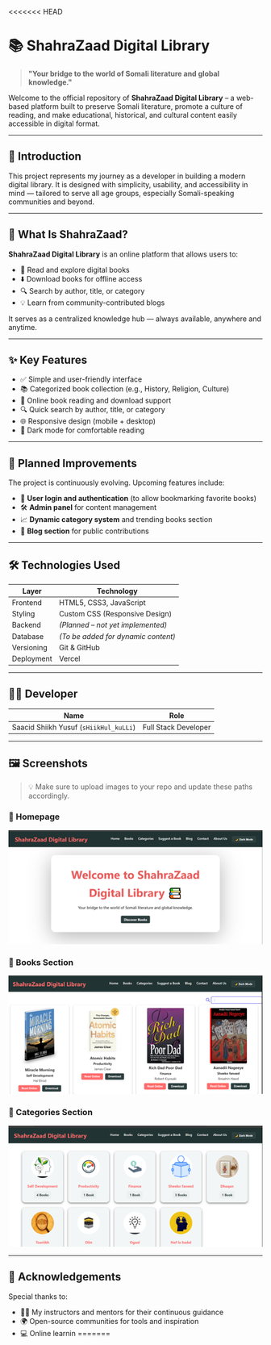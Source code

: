 <<<<<<< HEAD
# 📚 ShahraZaad Digital Library

> **"Your bridge to the world of Somali literature and global knowledge."**

Welcome to the official repository of **ShahraZaad Digital Library** – a web-based platform built to preserve Somali literature, promote a culture of reading, and make educational, historical, and cultural content easily accessible in digital format.

---

## 📢 Introduction

This project represents my journey as a developer in building a modern digital library. It is designed with simplicity, usability, and accessibility in mind — tailored to serve all age groups, especially Somali-speaking communities and beyond.

---

## 🚀 What Is ShahraZaad?

**ShahraZaad Digital Library** is an online platform that allows users to:

- 📖 Read and explore digital books
- ⬇️ Download books for offline access
- 🔍 Search by author, title, or category
- 💡 Learn from community-contributed blogs

It serves as a centralized knowledge hub — always available, anywhere and anytime.

---

## ✨ Key Features

- ✅ Simple and user-friendly interface
- 📚 Categorized book collection (e.g., History, Religion, Culture)
- 📖 Online book reading and download support
- 🔍 Quick search by author, title, or category
- 🌐 Responsive design (mobile + desktop)
- 🌙 Dark mode for comfortable reading

---

## 🔧 Planned Improvements

The project is continuously evolving. Upcoming features include:

- 🔐 **User login and authentication** (to allow bookmarking favorite books)
- 🛠️ **Admin panel** for content management
- 📈 **Dynamic category system** and trending books section
- 📝 **Blog section** for public contributions

---

## 🛠️ Technologies Used

| Layer        | Technology                  |
|--------------|------------------------------|
| Frontend     | HTML5, CSS3, JavaScript       |
| Styling      | Custom CSS (Responsive Design)|
| Backend      | _(Planned – not yet implemented)_ |
| Database     | _(To be added for dynamic content)_ |
| Versioning   | Git & GitHub                  |
| Deployment   | Vercel                        |

---

## 👨‍💻 Developer

| Name                     | Role                |
|--------------------------|---------------------|
| Saacid Shiikh Yusuf (`sHiikHul_kuLLi`) | Full Stack Developer |

---

## 🖼️ Screenshots

> 💡 Make sure to upload images to your repo and update these paths accordingly.

### 🔹 Homepage  
![Homepage Screenshot](./assets/images/homepage.png)

### 🔹 Books Section  
![Books Section Screenshot](./assets/images/books.png)

### 🔹 Categories Section  
![Categories Screenshot](./assets/images/categories.png)

---

## 🙏 Acknowledgements

Special thanks to:

- 👨‍🏫 My instructors and mentors for their continuous guidance  
- 🌍 Open-source communities for tools and inspiration  
- 💻 Online learnin
=======


